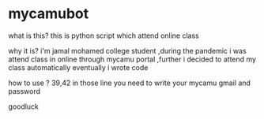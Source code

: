# mycamubot

what is this?
  this is python script which attend online class
 
why it is?
  i'm jamal mohamed college student ,during the pandemic i was attend class in online through mycamu portal ,further i decided to attend my class automatically
  eventually i wrote code
  
 how to use ?
    39,42 in those line you need to write your mycamu gmail and password
    
    
goodluck
